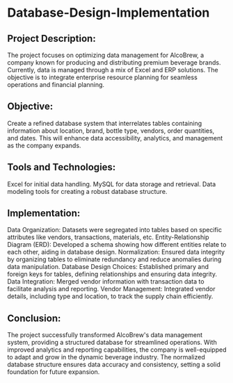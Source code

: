 # Database-Design-Implementation

## Project Description:
The project focuses on optimizing data management for AlcoBrew, a company known for producing and distributing premium beverage brands. Currently, data is managed through a mix of Excel and ERP solutions. The objective is to integrate enterprise resource planning for seamless operations and financial planning.

## Objective:
Create a refined database system that interrelates tables containing information about location, brand, bottle type, vendors, order quantities, and dates. This will enhance data accessibility, analytics, and management as the company expands.

## Tools and Technologies:
Excel for initial data handling.
MySQL for data storage and retrieval.
Data modeling tools for creating a robust database structure.

## Implementation:
Data Organization: Datasets were segregated into tables based on specific attributes like vendors, transactions, materials, etc.
Entity-Relationship Diagram (ERD): Developed a schema showing how different entities relate to each other, aiding in database design.
Normalization: Ensured data integrity by organizing tables to eliminate redundancy and reduce anomalies during data manipulation.
Database Design Choices: Established primary and foreign keys for tables, defining relationships and ensuring data integrity.
Data Integration: Merged vendor information with transaction data to facilitate analysis and reporting.
Vendor Management: Integrated vendor details, including type and location, to track the supply chain efficiently.

## Conclusion:
The project successfully transformed AlcoBrew's data management system, providing a structured database for streamlined operations. With improved analytics and reporting capabilities, the company is well-equipped to adapt and grow in the dynamic beverage industry. The normalized database structure ensures data accuracy and consistency, setting a solid foundation for future expansion.
